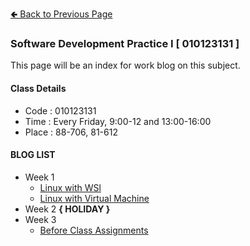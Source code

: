 [🢀 Back to Previous Page](./)

### Software Development Practice I [ 010123131 ]

This page will be an index for work blog on this subject.

#### Class Details
* Code  : 010123131
* Time  : Every Friday, 9:00-12 and 13:00-16:00
* Place : 88-706, 81-612

#### BLOG LIST

- Week 1
    - [Linux with WSl](./week1_wsl.md)
    - [Linux with Virtual Machine](./week1_vm.md)
- Week 2 **{ HOLIDAY }**
- Week 3
    - [Before Class Assignments](./SoftDev1/Week3/beforeClass_Assignment.md)
